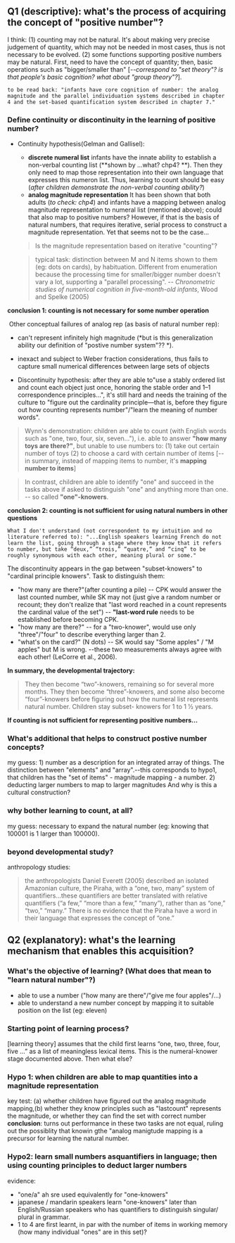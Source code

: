 ## Q1 (descriptive): what's the process of acquiring the concept of "positive number"?
I think: (1) counting may not be natural. It's about making very precise judgement of quantity, which may not be needed in most cases, thus is not necessary to be evolved. (2) some functions supporting positive numbers may be natural. First, need to have the concept of quantity; then, basic operations such as "bigger/smaller than" [*--correspond to "set theory"? is that people's basic cognition? what about "group theory"?*].

``
to be read back: "infants have core cognition of number: the analog magnitude and the parallel individuation systems described in chapter 4 and the set-based quantification system described in chapter 7."
``

### Define continuity or discontinuity in the learning of positive number?
+ Continuity hypothesis(Gelman and Gallisel): 
  + **discrete numeral list** infants have the innate ability to establish a non-verbal counting list (**shown by ...what? chp4? **). Then they only need to map those representation into their own language that expresses this numeron list. Thus, learning to count should be easy (*after children demonstrate the non-verbal counting ability?*)
  + **analog magnitude representation** It has been shown that both adults (*to check: chp4*) and infants have a mapping between analog magnitude representation to numeral list (mentioned above); could that also map to positive numbers?
  However, if that is the basis of natural numbers, that requires iterative, serial process to construct a magnitude representation. Yet that seems not to be the case...
  > Is the magnitude representation based on iterative "counting"? 
  
  > typical task: distinction between M and N items shown to them (eg: dots on cards), by habituation. Different from enumeration because the processing time for smaller/bigger number doesn't vary a lot, supporting a "parallel processing". -- *Chronometric studies of numerical cognition in five-month-old infants*, Wood and Spelke (2005)

**conclusion 1: counting is not necessary for some number operation**

  Other conceptual failures of analog rep (as basis of natural number rep):
  + can't represent infinitely high magnitude (*but is this generalization ability our definition of "postive number system"?? *).
  + inexact and subject to Weber fraction considerations, thus fails to capture small numerical differences between large sets of objects


+ Discontinuity hypothesis: after they are able to"use a stably ordered list and count each object just once, honoring the stable order and 1–1 correspondence principles...", it's still hard and needs the training of the culture to "figure out the cardinality principle—that is, before they figure out how counting represents number"/"learn the meaning of number words". 
> Wynn's demonstration: children are able to count (with English words such as "one, two, four, six, seven..."), i.e. able to answer **"how many toys are there?"**, but unable to use numbers to: (1) take out certain number of toys (2) to choose a card with certain number of items [--in summary, instead of mapping items to number, it's **mapping number to items**]

> In contrast, children are able to identify "one" and succeed in the tasks above if asked to distinguish "one" and anything more than one. -- so called **"one"-knowers**.

**conclusion 2: counting is not sufficient for using natural numbers in other questions**

``What I don't understand (not correspondent to my intuition and no literature referred to): "...English speakers learning French do not learn the list, going through a stage where they know that it refers to number, but take “deux,” “trois,” “quatre,” and “cinq” to be roughly synonymous with each other, meaning plural or some."
``

The discontinuity appears in the gap between "subset-knowers" to "cardinal principle knowers". Task to distinguish them:
+ "how many are there?"(after counting a pile) -- CPK would answer the last counted number, while SK may not (just give a random number or recount; they don't realize that "last word reached in a count represents the cardinal value of the set") -- **"last-word rule** needs to be established before becoming CPK.
+ "how many are there?" -- for a "two-knower", would use only "three"/"four" to describe everything larger than 2.
+ "what's on the card?" (N dots) -- SK would say "Some apples" / "M apples" but M is wrong.
--these two measurements always agree with each other! (LeCorre et al., 2006).

**In summary, the developmental trajectory:**
>They then become “two”-knowers, remaining so for several more months. They then become “three”-knowers, and some also become “four”-knowers before figuring out how the numeral list represents natural number. Children stay subset- knowers for 1 to 1 1⁄2 years.

**If counting is not sufficient for representing positive numbers...**
### What's additional that helps to construct postive number concepts?
my guess: 1) number as a description for an integrated array of things. The distinction between "elements" and "array".--this corresponds to hypo1, that children has the "set of items" - magnitude mapping - a number. 2) deducting larger numbers to map to larger magnitudes
And why is this a cultural construction?

### why bother learning to count, at all?
my guess: necessary to expand the natural number (eg: knowing that 100001 is 1 larger than 100000).

### beyond developmental study?
anthropology studies: 
> the anthropologists Daniel Everett (2005) described an isolated Amazonian culture, the Piraha, with a “one, two, many” system of quantifiers...these quantifiers are better translated with relative quantifiers (“a few,” “more than a few,” “many”), rather than as “one,” “two,” “many.” There is no evidence that the Piraha have a word in their language that expresses the concept of “one.”

## Q2 (explanatory): what's the learning mechanism that enables this acquisition?

### What's the objective of learning? (What does that mean to "learn natural number"?)
+ able to use a number ("how many are there"/"give me four apples"/...)
+ able to understand a new number concept by mapping it to suitable position on the list (eg: eleven)

### Starting point of learning process?
[learning theory] assumes that the child first learns “one, two, three, four, five ...” as a list of meaningless lexical items. This is the numeral-knower stage documented above. Then what else?

### Hypo 1: when children are able to map quantities into a magnitude representation
key test: (a) whether children have figured out the analog magnitude mapping,(b) whether they know principles such as "lastcount" represents the magnitude, or whether they can find the set with correct number
**conclusion**: turns out performance in these two tasks are not equal, ruling out the possiblity  that knowin gthe "analog manigtude mapping is a precursor for learning the natural number.

### Hypo2: learn small numbers asquantifiers in language; then using counting principles to deduct larger numbers
evidence:
- "one/a" ah sre used equivalently for "one-knowers"
- japanese / mandarin speakers learn "one-knowers" later than English/Russian speakers who has quantifiers to distinguish singular/ plural in grammar.
- 1 to 4  are first learnt, in par with the number of items in working memory (how many individual "ones" are in this set)?


